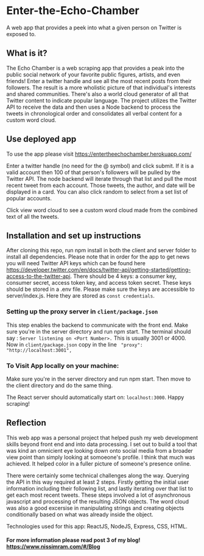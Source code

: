 # Enter-the-Echo-Chamber
A web app that provides a peek into what a given person on Twitter is exposed to.

## What is it? 
The Echo Chamber is a web scraping app that provides a peak into the public social network of your
favorite public figures, artists, and even friends! Enter a twitter handle and see all the most recent posts 
from their followers. The result is a more wholistic picture of that individual's interests and shared communities. 
There's also a world cloud generator of all that Twitter content to indicate popular language. The project utilizes the Twitter API 
to receive the data and then uses a Node backend to process the tweets in chronological order and consolidates all verbal content for a custom word cloud.

## Use deployed app

To use the app please visit https://entertheechochamber.herokuapp.com/

Enter a twitter handle (no need for the @ symbol) and click submit. If it is a valid account then 100 of that person's followers will be pulled by the Twitter API.
The node backend will iterate through that list and pull the most recent tweet from each account. Those tweets, the author, and date will be displayed in a card.
You can also click random to select from a set list of popular accounts.

Click view word cloud to see a custom word cloud made from the combined text of all the tweets. 

## Installation and set up instructions

After cloning this repo, run npm install in both the client and server folder to install all dependencies. Please note that in order for the app to get news you will need Twitter API 
keys which can be found here https://developer.twitter.com/en/docs/twitter-api/getting-started/getting-access-to-the-twitter-api. There should be 4 keys: a consumer key, consumer secret, access token key, and access token secret. These keys should be stored in a .env file. Please make sure the keys are accessible to server/index.js. Here they are stored as `const credentials`. 

### Setting up the proxy server in `client/package.json`

This step enables the backend to communicate with the front end. Make sure you're in the server directory and run npm start. The terminal should say :
`Server listening on <Port Number>.` This is usually 3001 or 4000. Now in `client/package.json` copy in the line ` "proxy": "http://localhost:3001",`


### To Visit App locally on your machine:


Make sure you're in the server directory and run npm start. Then move to the client directory and do the same thing.

The React server should automatically start on: `localhost:3000`. Happy scraping! 

## Reflection

This web app was a personal project that helped push my web development skills beyond front end and into data processing. I set out to build a tool that was kind an omnicient eye looking down onto social media from a broader view point than simply looking at somoeone's profile. I think that much was achieved. It helped color in a fuller picture of someone's presence online. 

There were certainly some technical challenges along the way. Querying the API in this way required at least 2 steps. Firstly getting the initial user information
including their following list, and lastly iterating over that list to get each most recent tweets. These steps involved a lot of asynchronous javascript and processing of the resulting JSON objects. The word cloud was also a good excersise in manipulating strings and creating objects conditionally based on what was already inside the object. 

Technologies used for this app: ReactJS, NodeJS, Express, CSS, HTML.

#### For more information please read post 3 of my blog! https://www.nissimram.com/#/Blog

